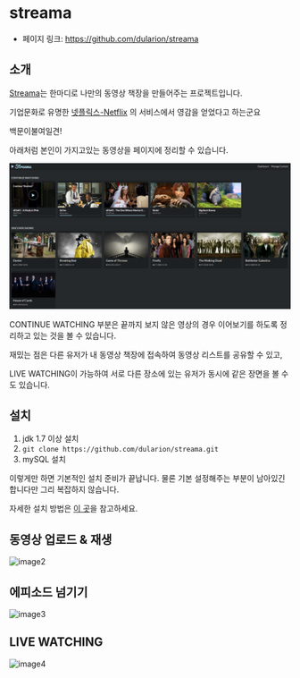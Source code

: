 # streama

- 페이지 링크: https://github.com/dularion/streama

## 소개

[Streama](http://dularion.github.io/streama/)는 한마디로 나만의 동영상 책장을 만들어주는 프로젝트입니다.

기업문화로 유명한 [넷플릭스-Netflix](https://www.netflix.com/kr/) 의 서비스에서 영감을 얻었다고 하는군요

백문이불여일견!

아래처럼 본인이 가지고있는 동영상을 페이지에 정리할 수 있습니다.

![image1](../img/021-09-01.png)

CONTINUE WATCHING 부분은 끝까지 보지 않은 영상의 경우 이어보기를 하도록 정리하고 있는 것을 볼 수 있습니다.

재밌는 점은 다른 유저가 내 동영상 책장에 접속하여 동영상 리스트를 공유할 수 있고,

LIVE WATCHING이 가능하여 서로 다른 장소에 있는 유저가 동시에 같은 장면을 볼 수도 있습니다.

## 설치
1. jdk 1.7 이상 설치
2. ``git clone https://github.com/dularion/streama.git``
3. mySQL 설치

이렇게만 하면 기본적인 설치 준비가 끝납니다. 물론 기본 설정해주는 부분이 남아있긴 합니다만 그리 복잡하지 않습니다.

자세한 설치 방법은 [이 곳](http://dularion.github.io/streama/#easy-setup)을 참고하세요.



## 동영상 업로드 & 재생
![image2](http://i.imgur.com/StgES0S.gif)

## 에피소드 넘기기
![image3](http://i.imgur.com/MLE6TpH.gif)


## LIVE WATCHING
![image4](../img/021-09-02.gif)
